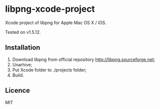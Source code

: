 libpng-xcode-project
====================

Xcode project of libpng for Apple Mac OS X / iOS.

Tested on v1.5.12.

Installation
-------------
1. Download libpng from official repository http://libpng.sourceforge.net;
2. Unarhive;
3. Put Xcode folder to ./projects folder;
4. Build.

Licence
-------------
MIT